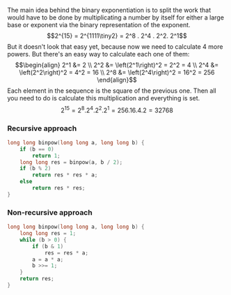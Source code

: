The main idea behind the binary exponentiation is to split the work that would have to be done by multiplicating a number by itself for either a large base or exponent via the binary representation of the exponent.
$$2^{15} = 2^{1111\tiny2} = 2^8 . 2^4 . 2^2. 2^1$$
But it doesn't look that easy yet, because now we need to calculate 4 more powers. But there's an easy way to calculate each one of them:
$$\begin{align}
2^1 &= 2 \\
2^2 &= \left(2^1\right)^2 = 2^2 = 4 \\
2^4 &= \left(2^2\right)^2 = 4^2 = 16 \\
2^8 &= \left(2^4\right)^2 = 16^2 = 256
\end{align}$$
Each element in the sequence is the square of the previous one. Then all you need to do is calculate this multiplication and everything is set.
$$2^{15} = 2^{8} . 2^{4} . 2^{2} . 2^{1} = 256 . 16 . 4 . 2 = 32768$$
### Recursive approach
```cpp
long long binpow(long long a, long long b) {
    if (b == 0)
        return 1;
    long long res = binpow(a, b / 2);
    if (b % 2)
        return res * res * a;
    else
        return res * res;
}
```

### Non-recursive approach
```cpp
long long binpow(long long a, long long b) {
    long long res = 1;
    while (b > 0) {
        if (b & 1)
            res = res * a;
        a = a * a;
        b >>= 1;
    }
    return res;
}
```

